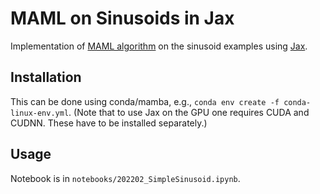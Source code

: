 # MAML on Sinusoids in Jax

Implementation of [MAML algorithm](https://arxiv.org/abs/1703.03400) on the sinusoid examples using
[Jax](https://github.com/google/jax).

## Installation

This can be done using conda/mamba, e.g., `conda env create -f conda-linux-env.yml`.
(Note that to use Jax on the GPU one requires CUDA and CUDNN. These have to be installed separately.)

## Usage

Notebook is in `notebooks/202202_SimpleSinusoid.ipynb`.
